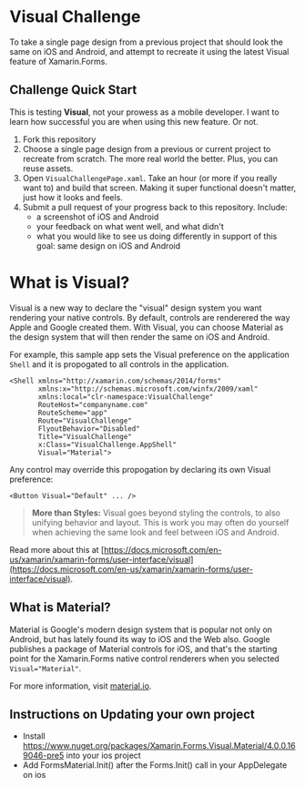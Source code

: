 # Visual Challenge

To take a single page design from a previous project that should look the same on iOS and Android, and attempt to recreate it using the latest Visual feature of Xamarin.Forms.

## Challenge Quick Start

This is testing **Visual**, not your prowess as a mobile developer. I want to learn how successful you are when using this new feature. Or not. 

1. Fork this repository
2. Choose a single page design from a previous or current project to recreate from scratch. The more real world the better. Plus, you can reuse assets.
3. Open `VisualChallengePage.xaml`. Take an hour (or more if you really want to) and build that screen. Making it super functional doesn't matter, just how it looks and feels.
4. Submit a pull request of your progress back to this repository. Include:
    - a screenshot of iOS and Android
    - your feedback on what went well, and what didn't
    - what you would like to see us doing differently in support of this goal: same design on iOS and Android

# What is Visual?

Visual is a new way to declare the "visual" design system you want rendering your native controls. By default, controls are renderered the way Apple and Google created them. With Visual, you can choose Material as the design system that will then render the same on iOS and Android. 

For example, this sample app sets the Visual preference on the application `Shell` and it is propogated to all controls in the application.

```
<Shell xmlns="http://xamarin.com/schemas/2014/forms" 
       xmlns:x="http://schemas.microsoft.com/winfx/2009/xaml" 
       xmlns:local="clr-namespace:VisualChallenge"
       RouteHost="companyname.com"
       RouteScheme="app"
       Route="VisualChallenge"
       FlyoutBehavior="Disabled"
       Title="VisualChallenge"
       x:Class="VisualChallenge.AppShell"
       Visual="Material">
```

Any control may override this propogation by declaring its own Visual preference:

```
<Button Visual="Default" ... />
```

> **More than Styles:** Visual goes beyond styling the controls, to also unifying behavior and layout. This is work you may often do yourself when achieving the same look and feel between iOS and Android.


Read more about this at [https://docs.microsoft.com/en-us/xamarin/xamarin-forms/user-interface/visual](https://docs.microsoft.com/en-us/xamarin/xamarin-forms/user-interface/visual).

## What is Material?

Material is Google's modern design system that is popular not only on Android, but has lately found its way to iOS and the Web also. Google publishes a package of Material controls for iOS, and that's the starting point for the Xamarin.Forms native control renderers when you selected `Visual="Material"`.

For more information, visit [material.io](https://material.io/).

## Instructions on Updating your own project
- Install https://www.nuget.org/packages/Xamarin.Forms.Visual.Material/4.0.0.169046-pre5  into your ios project
- Add FormsMaterial.Init() after the Forms.Init() call in your AppDelegate on ios

